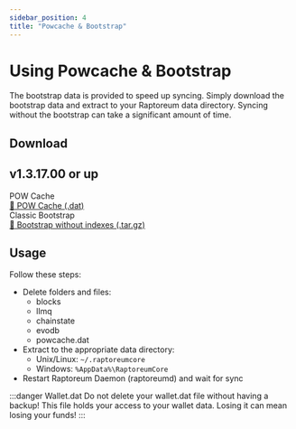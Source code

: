```yaml
---
sidebar_position: 4
title: "Powcache & Bootstrap"
---
```


# Using Powcache & Bootstrap

The bootstrap data is provided to speed up syncing. Simply download the bootstrap data and extract to your Raptoreum data directory.
Syncing without the bootstrap can take a significant amount of time.

## Download

<div>
  <div className="container padding--sm">
    <h2>v1.3.17.00 or up</h2>
    <div className="row padding--sm">
      <div className="col col--4">POW Cache</div>
      <div className="col col--6">
        <a
          class="button button--primary"
          href="https://bootstrap.raptoreum.com/powcaches/powcache.dat"
          download
        >
          💾 POW Cache (.dat)
        </a>
      </div>
    </div>
    <div className="row padding--sm">
      <div className="col col--4">Classic Bootstrap</div>
      <div className="col col--6">
        <a
          class="button button--primary"
          href="https://bootstrap.raptoreum.com/bootstraps_for_v1.3.17.00/bootstrap.tar.xz"
          download
        >
          💾 Bootstrap without indexes (.tar.gz)
        </a>
      </div>
    </div>
  </div>
</div>

## Usage

Follow these steps:

- Delete folders and files:
  - blocks
  - llmq
  - chainstate
  - evodb
  - powcache.dat
- Extract to the appropriate data directory:
  - Unix/Linux: `~/.raptoreumcore`
  - Windows: `%AppData%\RaptoreumCore`
- Restart Raptoreum Daemon (raptoreumd) and wait for sync

:::danger Wallet.dat
Do not delete your wallet.dat file without having a backup! This file holds your access to your wallet data. Losing it can mean losing your funds!
:::
